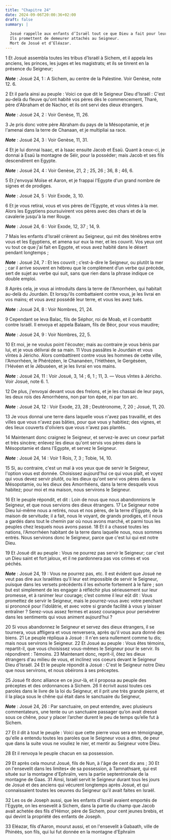 ```yaml
---
title: "Chapitre 24"
date: 2024-09-06T20:00:36+02:00
draft: false
summary: |
  
  Josué rappelle aux enfants d’Israël tout ce que Dieu a fait pour leurs pères et pour eux.
  Ils promettent de demeurer attachés au Seigneur.
  Mort de Josué et d’Eléazar.
---
```



1 Et Josué assembla toutes les tribus d'Israël à Sichem, et il appela les anciens, les princes, les juges et les magistrats; et ils se tinrent en la présence du Seigneur;

***Note*** :  Josué 24, 1 : A Sichem, au centre de la Palestine. Voir Genèse, note 12. 6.

2 Et il parla ainsi au peuple : Voici ce que dit le Seigneur Dieu d'Israël : C'est au-delà du fleuve qu'ont habité vos pères dès le commencement, Tharé, père d'Abraham et de Nachor, et ils ont servi des dieux étrangers.

***Note*** :  Josué 24, 2 : Voir Genèse, 11, 26.


3 Je pris donc votre père Abraham du pays de la Mésopotamie, et je l'amenai dans la terre de Chanaan, et je multipliai sa race.

***Note*** :  Josué 24, 3 : Voir Genèse, 11, 31.

4 Et je lui donnai Isaac, et à Isaac ensuite Jacob et Esaü. Quant à ceux-ci, je donnai à Esaü la montagne de Séir, pour la posséder; mais Jacob et ses fils descendirent en Egypte.

***Note*** :  Josué 24, 4 : Voir Genèse, 21, 2 ; 25, 26 ; 36, 8 ; 46, 6.

5 Et j'envoyai Moïse et Aaron, et je frappai l'Egypte d'un grand nombre de signes et de prodiges.

***Note*** :  Josué 24, 5 : Voir Exode, 3, 10.

6 Et je vous retirai, vous et vos pères de l'Egypte, et vous vîntes à la mer. Alors les Egyptiens poursuivirent vos pères avec des chars et de la cavalerie jusqu'à la mer Rouge.

***Note*** :  Josué 24, 6 : Voir Exode, 12, 37 ; 14, 9.

7 Mais les enfants d'Israël crièrent au Seigneur, qui mit des ténèbres entre vous et les Egyptiens, et amena sur eux la mer, et les couvrit. Vos yeux ont vu tout ce que j'ai fait en Egypte, et vous avez habité dans le désert pendant longtemps ;

***Note*** :  Josué 24, 7 : Et les couvrit ; c’est-à-dire le Seigneur, ou plutôt la mer ; car il arrive souvent en hébreu que le complément d’un verbe qui précède, sert de sujet au verbe qui suit, sans que rien dans la phrase indique ce double emploi.

8 Après cela, je vous ai introduits dans la terre de l'Amorrhéen, qui habitait au-delà du Jourdain. Et lorsqu'ils combattaient contre vous, je les livrai en vos mains; et vous avez possédé leur terre, et vous les avez tués.

***Note*** :  Josué 24, 8 : Voir Nombres, 21, 24.

9 Cependant se leva Balac, fils de Séphor, roi de Moab, et il combattit contre Israël. Il envoya et appela Balaam, fils de Béor, pour vous maudire;

***Note*** :  Josué 24, 9 : Voir Nombres, 22, 5.

10 Et moi, je ne voulus point l'écouter; mais au contraire je vous bénis par lui, et je vous délivrai de sa main. 11 Vous passâtes le Jourdain et vous vîntes à Jéricho. Alors combattirent contre vous les hommes de cette ville, l'Amorrhéen, le Phérézéen, le Chananéen, l'Héthéen, le Gergéséen, l'Hévéen et le Jébuséen, et je les livrai en vos mains.

***Note*** :  Josué 24, 11 : Voir Josué, 3, 14 ; 6, 1 ; 11, 3. ― Vous vîntes à Jéricho. Voir Josué, note 6. 1.

12 De plus, j'envoyai devant vous des frelons, et je les chassai de leur pays, les deux rois des Amorrhéens, non par ton épée, ni par ton arc.

***Note*** :  Josué 24, 12 : Voir Exode, 23, 28 ; Deutéronome, 7, 20 ; Josué, 11, 20.

13 Je vous donnai une terre dans laquelle vous n'avez pas travaillé, et des villes que vous n'avez pas bâties, pour que vous y habitiez; des vignes, et des lieux couverts d'oliviers que vous n'avez pas plantés.


14 Maintenant donc craignez le Seigneur, et servez-le avec un coeur parfait et très sincère; enlevez les dieux qu'ont servis vos pères dans la Mésopotamie et dans l'Egypte, et servez le Seigneur.

***Note*** :  Josué 24, 14 : Voir 1 Rois, 7, 3 ; Tobie, 14, 10.

15 Si, au contraire, c'est un mal à vos yeux que de servir le Seigneur, l'option vous est donnée. Choisissez aujourd'hui ce qui vous plaît, et voyez qui vous devez servir plutôt, ou les dieux qu'ont servi vos pères dans la Mésopotamie, ou les dieux des Amorrhéens, dans la terre desquels vous habitez; pour moi et ma maison, nous servirons le Seigneur.


16 Et le peuple répondit, et dit : Loin de nous que nous abandonnions le Seigneur, et que nous servions des dieux étrangers. 17 Le Seigneur notre Dieu lui-même nous a retirés, nous et nos pères, de la terre d'Egypte, de la maison de servitude; il a fait, nous le voyant, de grands prodiges, et il nous a gardés dans tout le chemin par où nous avons marché, et parmi tous les peuples chez lesquels nous avons passé. 18 Et il a chassé toutes les nations, l'Amorrhéen habitant de la terre dans laquelle nous, nous sommes entrés. Nous servirons donc le Seigneur, parce que c'est lui qui est notre Dieu.


19 Et Josué dit au peuple : Vous ne pourrez pas servir le Seigneur; car c'est un Dieu saint et fort jaloux, et il ne pardonnera pas vos crimes et vos péchés.

***Note*** :  Josué 24, 19 : Vous ne pourrez pas, etc. Il est évident que Josué ne veut pas dire aux Israélites qu’il leur est impossible de servir le Seigneur, puisque dans les versets précédents il les exhorte fortement à le faire ; son but est simplement de les engager à réfléchir plus sérieusement sur leur promesse, et à ranimer leur courage; c’est comme il leur eût dit : Vous promettez de servir le Seigneur, mais le pourrez-vous avec votre penchant si prononcé pour l’idolâtrie, et avec votre si grande facilité à vous y laisser entraîner ? Serez-vous assez fermes et assez courageux pour persévérer dans les sentiments qui vous animent aujourd’hui ?

20 Si vous abandonnez le Seigneur et servez des dieux étrangers, il se tournera, vous affligera et vous renversera, après qu'il vous aura donné des biens. 21 Le peuple répliqua à Josué : Il n'en sera nullement comme tu dis; mais nous servirons le Seigneur. 22 Et Josué au peuple : Vous êtes témoins, repartit-il, que vous choisissez vous-mêmes le Seigneur pour le servir. Ils répondirent : Témoins. 23 Maintenant donc, reprit-il, ôtez les dieux étrangers d'au milieu de vous, et inclinez vos coeurs devant le Seigneur Dieu d'Israël. 24 Et le peuple répondit à Josué : C'est le Seigneur notre Dieu que nous servirons, et nous obéirons à ses préceptes.


25 Josué fit donc alliance en ce jour-là, et il proposa au peuple des préceptes et des ordonnances à Sichem. 26 Il écrivit aussi toutes ces paroles dans le livre de la loi du Seigneur, et il prit une très grande pierre, et il la plaça sous le chêne qui était dans le sanctuaire du Seigneur,

***Note*** :  Josué 24, 26 : Par sanctuaire, on peut entendre, avec plusieurs commentateurs, une tente ou un sanctuaire passager qu’on avait dressé sous ce chêne, pour y placer l’archer durent le peu de temps qu’elle fut à Sichem.

27 Et il dit à tout le peuple : Voici que cette pierre vous sera en témoignage, qu'elle a entendu toutes les paroles que le Seigneur vous a dites, de peur que dans la suite vous ne vouliez le nier, et mentir au Seigneur votre Dieu.


28 Et il renvoya le peuple chacun en sa possession.


29 Et après cela mourut Josué, fils de Nun, à l'âge de cent dix ans ; 30 Et on l'ensevelit dans les limites• de sa possession, à Tamnathsaré, qui est située sur la montagne d'Ephraïm, vers la partie septentrionale de la montagne de Gaas. 31 Ainsi, Israël servit le Seigneur durant tous les jours de Josué et des anciens qui vécurent longtemps après Josué, et qui connaissaient toutes les oeuvres du Seigneur qu'il avait faites en Israël.


32 Les os de Joseph aussi, que les enfants d'Israël avaient emportés de l'Egypte, on les ensevelit à Sichem, dans la partie du champ que Jacob avait achetée des fils d'Hémor, père de Sichem, pour cent jeunes brebis, et qui devint la propriété des enfants de Joseph.


33 Eléazar, fils d'Aaron, mourut aussi, et on l'ensevelit à Gabaath, ville de Phinéès, son fils, qui lui fut donnée en la montagne d'Ephraïm

